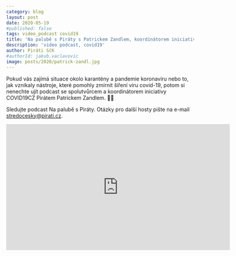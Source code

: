 ```yaml
---
category: blog
layout: post
date: 2020-05-19
#published: false
tags: video_podcast covid19
title: 'Na palubě s Piráty s Patrickem Zandlem, koordinátorem iniciativy COVID19CZ'
description: 'video podcast, covid19'
author: Piráti SčK
#authorId: jakub.vaclavovic
image: posts/2020/patrick-zandl.jpg
---
```


Pokud vás zajímá situace okolo karantény a pandemie koronaviru nebo to, jak vznikaly nástroje, které pomohly zmírnit šíření viru covid-19, potom si nenechte ujít podcast se spolutvůrcem a koordinátorem iniciativy COVID19CZ Pirátem Patrickem Zandlem. 🖤🏴

Sledujte podcast Na palubě s Piráty. Otázky pro další hosty pište na e-mail stredocesky@pirati.cz.

<iframe width="600" height="338" src="https://www.youtube.com/embed/d_ob0PP7bXs" frameborder="0" allow="accelerometer; autoplay; encrypted-media; gyroscope; picture-in-picture" allowfullscreen></iframe>
